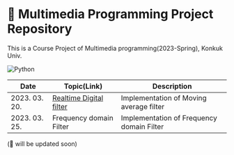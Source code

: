 # 📱 Multimedia Programming Project Repository

This is a Course Project of Multimedia programming(2023-Spring), Konkuk Univ.

![Python](https://img.shields.io/badge/Python-ecd53f.svg?&style=for-the-badge&logo=Java&logoColor=white)


|Date|Topic(Link)|Description|
|------|---|---|
|2023. 03. 20.|[Realtime Digital filter](https://github.com/versatile0010/Multimedia/tree/main/week3)|Implementation of Moving average filter|
|2023. 03. 25.|Frequency domain Filter|Implementation of Frequency domain Filter|

(🔨 will be updated soon)
